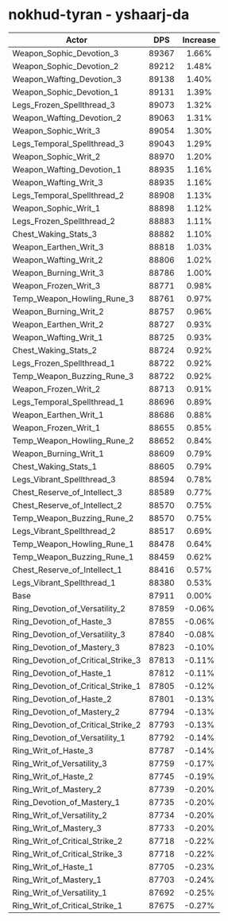 # nokhud-tyran - yshaarj-da
| Actor | DPS | Increase |
|---|:---:|:---:|
|Weapon_Sophic_Devotion_3|89367|1.66%|
|Weapon_Sophic_Devotion_2|89212|1.48%|
|Weapon_Wafting_Devotion_3|89138|1.40%|
|Weapon_Sophic_Devotion_1|89131|1.39%|
|Legs_Frozen_Spellthread_3|89073|1.32%|
|Weapon_Wafting_Devotion_2|89063|1.31%|
|Weapon_Sophic_Writ_3|89054|1.30%|
|Legs_Temporal_Spellthread_3|89043|1.29%|
|Weapon_Sophic_Writ_2|88970|1.20%|
|Weapon_Wafting_Devotion_1|88935|1.16%|
|Weapon_Wafting_Writ_3|88935|1.16%|
|Legs_Temporal_Spellthread_2|88908|1.13%|
|Weapon_Sophic_Writ_1|88898|1.12%|
|Legs_Frozen_Spellthread_2|88883|1.11%|
|Chest_Waking_Stats_3|88882|1.10%|
|Weapon_Earthen_Writ_3|88818|1.03%|
|Weapon_Wafting_Writ_2|88806|1.02%|
|Weapon_Burning_Writ_3|88786|1.00%|
|Weapon_Frozen_Writ_3|88771|0.98%|
|Temp_Weapon_Howling_Rune_3|88761|0.97%|
|Weapon_Burning_Writ_2|88757|0.96%|
|Weapon_Earthen_Writ_2|88727|0.93%|
|Weapon_Wafting_Writ_1|88725|0.93%|
|Chest_Waking_Stats_2|88724|0.92%|
|Legs_Frozen_Spellthread_1|88722|0.92%|
|Temp_Weapon_Buzzing_Rune_3|88722|0.92%|
|Weapon_Frozen_Writ_2|88713|0.91%|
|Legs_Temporal_Spellthread_1|88696|0.89%|
|Weapon_Earthen_Writ_1|88686|0.88%|
|Weapon_Frozen_Writ_1|88655|0.85%|
|Temp_Weapon_Howling_Rune_2|88652|0.84%|
|Weapon_Burning_Writ_1|88609|0.79%|
|Chest_Waking_Stats_1|88605|0.79%|
|Legs_Vibrant_Spellthread_3|88594|0.78%|
|Chest_Reserve_of_Intellect_3|88589|0.77%|
|Chest_Reserve_of_Intellect_2|88570|0.75%|
|Temp_Weapon_Buzzing_Rune_2|88570|0.75%|
|Legs_Vibrant_Spellthread_2|88517|0.69%|
|Temp_Weapon_Howling_Rune_1|88478|0.64%|
|Temp_Weapon_Buzzing_Rune_1|88459|0.62%|
|Chest_Reserve_of_Intellect_1|88416|0.57%|
|Legs_Vibrant_Spellthread_1|88380|0.53%|
|Base|87911|0.00%|
|Ring_Devotion_of_Versatility_2|87859|-0.06%|
|Ring_Devotion_of_Haste_3|87855|-0.06%|
|Ring_Devotion_of_Versatility_3|87840|-0.08%|
|Ring_Devotion_of_Mastery_3|87823|-0.10%|
|Ring_Devotion_of_Critical_Strike_3|87813|-0.11%|
|Ring_Devotion_of_Haste_1|87812|-0.11%|
|Ring_Devotion_of_Critical_Strike_1|87805|-0.12%|
|Ring_Devotion_of_Haste_2|87801|-0.13%|
|Ring_Devotion_of_Mastery_2|87794|-0.13%|
|Ring_Devotion_of_Critical_Strike_2|87793|-0.13%|
|Ring_Devotion_of_Versatility_1|87792|-0.14%|
|Ring_Writ_of_Haste_3|87787|-0.14%|
|Ring_Writ_of_Versatility_3|87759|-0.17%|
|Ring_Writ_of_Haste_2|87745|-0.19%|
|Ring_Writ_of_Mastery_2|87739|-0.20%|
|Ring_Devotion_of_Mastery_1|87735|-0.20%|
|Ring_Writ_of_Versatility_2|87734|-0.20%|
|Ring_Writ_of_Mastery_3|87733|-0.20%|
|Ring_Writ_of_Critical_Strike_2|87718|-0.22%|
|Ring_Writ_of_Critical_Strike_3|87718|-0.22%|
|Ring_Writ_of_Haste_1|87705|-0.23%|
|Ring_Writ_of_Mastery_1|87703|-0.24%|
|Ring_Writ_of_Versatility_1|87692|-0.25%|
|Ring_Writ_of_Critical_Strike_1|87675|-0.27%|
